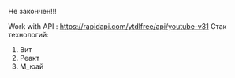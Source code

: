 Не закончен!!!

Work with API : https://rapidapi.com/ytdlfree/api/youtube-v31
Стак технологий: 
1. Вит
2. Реакт
3. М_юай
